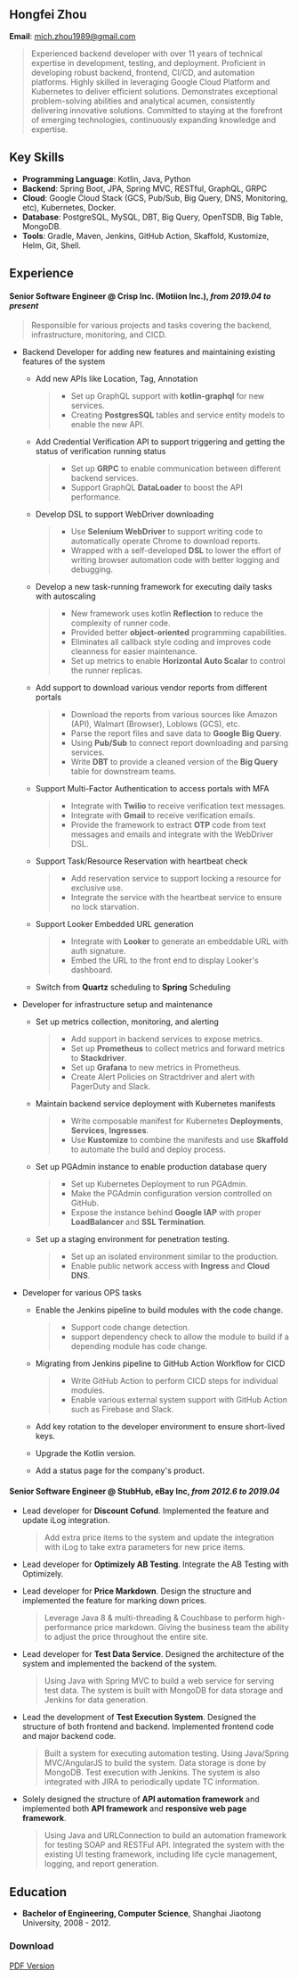 ## Hongfei Zhou

**Email**: mich.zhou1989@gmail.com  


> Experienced backend developer with over 11 years of technical expertise in development, testing, and deployment. Proficient in developing robust backend, frontend, CI/CD, and automation platforms.
> Highly skilled in leveraging Google Cloud Platform and Kubernetes to deliver efficient solutions. 
> Demonstrates exceptional problem-solving abilities and analytical acumen, consistently delivering innovative solutions. 
> Committed to staying at the forefront of emerging technologies, continuously expanding knowledge and expertise.

## Key Skills

- **Programming Language**: Kotlin, Java, Python
- **Backend**: Spring Boot, JPA, Spring MVC, RESTful, GraphQL, GRPC
- **Cloud**: Google Cloud Stack (GCS, Pub/Sub, Big Query, DNS, Monitoring, etc), Kubernetes, Docker.
- **Database**: PostgreSQL, MySQL, DBT, Big Query, OpenTSDB, Big Table, MongoDB.
- **Tools**: Gradle, Maven, Jenkins, GitHub Action, Skaffold, Kustomize, Helm, Git, Shell.

## Experience

#### Senior Software Engineer @ Crisp Inc. (Motiion Inc.), *from 2019.04 to present*

> Responsible for various projects and tasks covering the backend, infrastructure, monitoring, and CICD.

- Backend Developer for adding new features and maintaining existing features of the system
    - Add new APIs like Location, Tag, Annotation

      > * Set up GraphQL support with **kotlin-graphql** for new services.
      > * Creating **PostgresSQL** tables and service entity models to enable the new API.

    - Add Credential Verification API to support triggering and getting the status of verification running status

      > * Set up **GRPC** to enable communication between different backend services.
      > * Support GraphQL **DataLoader** to boost the API performance.

    - Develop DSL to support WebDriver downloading

      > * Use **Selenium WebDriver** to support writing code to automatically operate Chrome to download reports.
      > * Wrapped with a self-developed **DSL** to lower the effort of writing browser automation code with better
          logging and debugging.

    - Develop a new task-running framework for executing daily tasks with autoscaling

      > * New framework uses kotlin **Reflection** to reduce the complexity of runner code.
      > * Provided better **object-oriented** programming capabilities.
      > * Eliminates all callback style coding and improves code cleanness for easier maintenance.
      > * Set up metrics to enable **Horizontal Auto Scalar** to control the runner replicas.

    - Add support to download various vendor reports from different portals

      > * Download the reports from various sources like Amazon (API), Walmart (Browser), Loblows (GCS), etc.
      > * Parse the report files and save data to **Google Big Query**.
      > * Using **Pub/Sub** to connect report downloading and parsing services.
      > * Write **DBT** to provide a cleaned version of the **Big Query** table for downstream teams.

    - Support Multi-Factor Authentication to access portals with MFA 

      > * Integrate with **Twilio** to receive verification text messages.
      > * Integrate with **Gmail** to receive verification emails.
      > * Provide the framework to extract **OTP** code from text messages and emails and integrate with the WebDriver DSL.

    - Support Task/Resource Reservation with heartbeat check

      > * Add reservation service to support locking a resource for exclusive use.
      > * Integrate the service with the heartbeat service to ensure no lock starvation.

    - Support Looker Embedded URL generation

      > * Integrate with **Looker** to generate an embeddable URL with auth signature.
      > * Embed the URL to the front end to display Looker's dashboard.

    - Switch from **Quartz** scheduling to **Spring** Scheduling

- Developer for infrastructure setup and maintenance

    - Set up metrics collection, monitoring, and alerting

      > * Add support in backend services to expose metrics.
      > * Set up **Prometheus** to collect metrics and forward metrics to **Stackdriver**.
      > * Set up **Grafana** to new metrics in Prometheus.
      > * Create Alert Policies on Stractdriver and alert with PagerDuty and Slack.

    - Maintain backend service deployment with Kubernetes manifests
    
      > * Write composable manifest for Kubernetes **Deployments**, **Services**, **Ingresses**.
      > * Use **Kustomize** to combine the manifests and use **Skaffold** to automate the build and deploy process.

    - Set up PGAdmin instance to enable production database query
    
      > * Set up Kubernetes Deployment to run PGAdmin.
      > * Make the PGAdmin configuration version controlled on GitHub.
      > * Expose the instance behind **Google IAP** with proper **LoadBalancer** and **SSL Termination**.

    - Set up a staging environment for penetration testing.

      > * Set up an isolated environment similar to the production.
      > * Enable public network access with **Ingress** and **Cloud DNS**.

- Developer for various OPS tasks

    - Enable the Jenkins pipeline to build modules with the code change.

      > * Support code change detection.
      > * support dependency check to allow the module to build if a depending module has code change.

    - Migrating from Jenkins pipeline to GitHub Action Workflow for CICD

      > * Write GitHub Action to perform CICD steps for individual modules.
      > * Enable various external system support with GitHub Action such as Firebase and Slack.

    - Add key rotation to the developer environment to ensure short-lived keys.
    - Upgrade the Kotlin version.
    - Add a status page for the company's product.

#### Senior Software Engineer @ StubHub, eBay Inc, *from 2012.6 to 2019.04*

- Lead developer for **Discount Cofund**. Implemented the feature and update iLog integration.

  > Add extra price items to the system and update the integration with iLog to take extra parameters for new price
  items.

- Lead developer for **Optimizely AB Testing**. Integrate the AB Testing with Optimizely.

- Lead developer for **Price Markdown**. Design the structure and implemented the feature for marking down prices.
  > Leverage Java 8 & multi-threading & Couchbase to perform high-performance price markdown. Giving the business team
  the ability to adjust the price throughout the entire site.

- Lead developer for **Test Data Service**. Designed the architecture of the system and implemented the backend of the
  system.
  > Using Java with Spring MVC to build a web service for serving test data. The system is built with MongoDB for data
  storage and Jenkins for data generation.

- Lead the development of **Test Execution System**. Designed the structure of both frontend and backend. Implemented
  frontend code and major backend code.
  > Built a system for executing automation testing. Using Java/Spring MVC/AngularJS to build the system. Data storage
  is done by MongoDB. Test execution with Jenkins. The system is also integrated with JIRA to periodically update TC
  information.

- Solely designed the structure of **API automation framework** and implemented both **API framework** and **responsive
  web page framework**.
  > Using Java and URLConnection to build an automation framework for testing SOAP and RESTFul API. Integrated the
  system with the existing UI testing framework, including life cycle management, logging, and report generation.

## Education

- **Bachelor of Engineering, Computer Science**, Shanghai Jiaotong University, 2008 - 2012.

### Download  
[PDF Version](hongfei.pdf)
